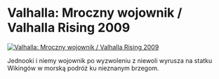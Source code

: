 Valhalla: Mroczny wojownik / Valhalla Rising 2009 
=============
[![Valhalla: Mroczny wojownik / Valhalla Rising 2009 ](http://vidos.pl/images/player.gif)](http://vidos.pl/valhalla-mroczny-wojownik-valhalla-rising-2009)

 Jednooki i niemy wojownik po wyzwoleniu z niewoli wyrusza na statku Wikingów w morską podróż ku nieznanym brzegom.
